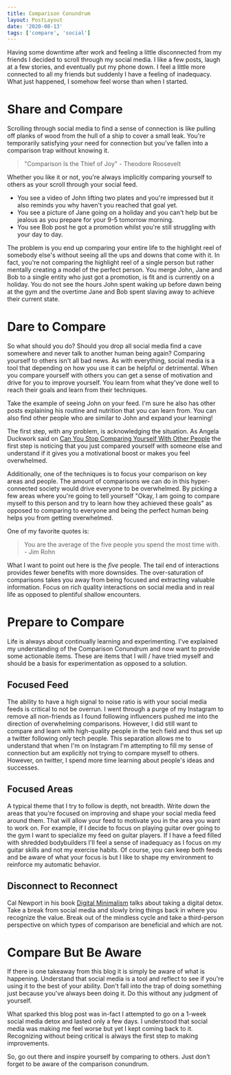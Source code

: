 ```yaml
---
title: Comparison Conundrum
layout: PostLayout
date: '2020-08-13'
tags: ['compare', 'social']
---
```


Having some downtime after work and feeling a little disconnected from my friends I decided to
scroll through my social media. I like a few posts, laugh at a few stories, and eventually put my
phone down. I feel a little more connected to all my friends but suddenly I have a feeling of
inadequacy. What just happened, I somehow feel worse than when I started.

# Share and Compare

Scrolling through social media to find a sense of connection is like pulling off planks of wood from the hull
of a ship to cover a small leak. You're temporarily satisfying your need for connection but you've
fallen into a comparison trap without knowing it.

> "Comparison Is the Thief of Joy" - Theodore Roosevelt

Whether you like it or not, you're always implicitly comparing yourself to others as your scroll
through your social feed.
* You see a video of John lifting two plates and you're impressed but it
also reminds you why haven't you reached that goal yet.
* You see a picture of Jane going on a holiday
and you can't help but be jealous as you prepare for your 9-5 tomorrow morning.
* You see Bob post he got a promotion whilst you're still struggling with your day to day.

The problem is you end up comparing your entire life to the highlight reel of somebody else's without seeing all the
ups and downs that come with it. In fact, you're not comparing the highlight reel of a single person
but rather mentally creating a model of the perfect person. You merge John, Jane and Bob to a single
entity who just got a promotion, is fit and is currently on a holiday. You do not see the hours John
spent waking up before dawn being at the gym and the overtime Jane and Bob spent slaving away to
achieve their current state.

# Dare to Compare

So what should you do? Should you drop all social media find a cave somewhere and never talk to
another human being again? Comparing yourself to others isn't all bad news. As with everything,
social media is a tool that depending on how you use it can be helpful or detrimental. When you
compare yourself with others you can get a sense of motivation and drive for you to improve
yourself. You learn from what they've done well to reach their goals and learn from their
techniques.

Take the example of seeing John on your feed. I'm sure he also has other posts explaining his
routine and nutrition that you can learn from. You can also find other people who are similar to
John and expand your learning!

The first step, with any problem, is acknowledging the situation. As Angela Duckwork said on [Can You
Stop Comparing Yourself With Other People](https://freakonomics.com/podcast/nsq-comparison/) the
first step is noticing that you just compared yourself with someone else and understand if it gives
you a motivational boost or makes you feel overwhelmed.

Additionally, one of the techniques is to focus your comparison on key areas and people. The
amount of comparisons we can do in this hyper-connected society would drive everyone to be
overwhelmed. By picking a few areas where you're going to tell yourself "Okay, I am going to
compare myself to this person and try to learn how they achieved these goals" as opposed to
comparing to everyone and being the perfect human being helps you from getting overwhelmed.

One of my favorite quotes is:

> You are the average of the five people you spend the most time with. - Jim Rohn

What I want to point out here is the *five* people. The tail end of interactions provides fewer
benefits with more downsides. The over-saturation of comparisons takes you away from being focused
and extracting valuable information. Focus on rich quality interactions on social media and in real
life as opposed to plentiful shallow encounters.

# Prepare to Compare

Life is always about continually learning and experimenting. I've explained my understanding of the
Comparison Conundrum and now want to provide some actionable items. These are items that I will / have
tried myself and should be a basis for experimentation as opposed to a solution.

## Focused Feed

The ability to have a high signal to noise ratio is with your social media feeds is critical to not be
overrun. I went through a purge of my Instagram to remove all non-friends as I found following
influencers pushed me into the direction of overwhelming comparisons. However, I did still want to
compare and learn with high-quality people in the tech field and thus set up a twitter following
only tech people. This separation allows me to understand that when I'm on Instagram I'm attempting
to fill my sense of connection but am explicitly not trying to compare myself to others. However, on
twitter, I spend more time learning about people's ideas and successes.

## Focused Areas

A typical theme that I try to follow is depth, not breadth. Write down the areas that you're focused
on improving and shape your social media feed around them. That will allow your feed to motivate you
in the area you want to work on. For example, if I decide to focus on playing guitar over going to
the gym I want to specialize my feed on guitar players. If I have a feed filled with shredded
bodybuilders I'll feel a sense of inadequacy as I focus on my guitar skills and not my exercise
habits.  Of course, you can keep both feeds and be aware of what your focus is but I like to shape my
environment to reinforce my automatic behavior.

## Disconnect to Reconnect

Cal Newport in his book [Digital Minimalism](https://www.calnewport.com/books/digital-minimalism/) talks about
taking a digital detox. Take a break from social media and slowly bring things back in where you recognize
the value. Break out of the mindless cycle and take a third-person perspective on which types of
comparison are beneficial and which are not.

# Compare But Be Aware

If there is one takeaway from this blog it is simply be aware of what is happening. Understand that
social media is a tool and reflect to see if you're using it to the best of your ability. Don't fall
into the trap of doing something just because you've always been doing it. Do this without any
judgment of yourself.

What sparked this blog post was in-fact I attempted to go on a 1-week social media detox
and lasted only a few days. I understood that social media was making me feel worse but yet I kept
coming back to it. Recognizing without being critical is always the first step to making
improvements.

So, go out there and inspire yourself by comparing to others. Just don't forget to be aware of the
comparison conundrum.
